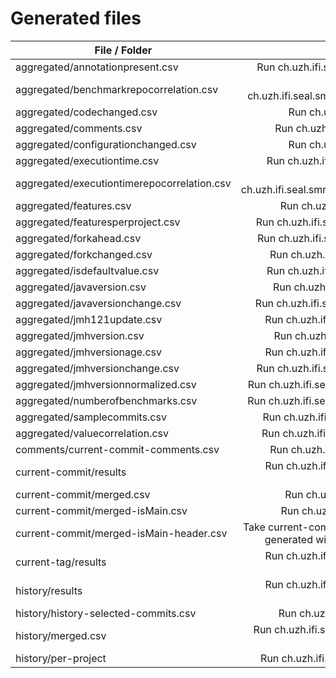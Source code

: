 # Generated files

| File / Folder        | Script           |
| ------------- |:-------------:|
| aggregated/annotationpresent.csv | Run ch.uzh.ifi.seal.smr.soa.analysis.annotationpresent.MainKt |
| aggregated/benchmarkrepocorrelation.csv | Run ch.uzh.ifi.seal.smr.soa.analysis.benchmarkrepocorrelation.MainKt |
| aggregated/codechanged.csv | Run ch.uzh.ifi.seal.smr.soa.analysis.hash.MainKt |
| aggregated/comments.csv | Run ch.uzh.ifi.seal.smr.soa.analysis.comments.MainKt |
| aggregated/configurationchanged.csv | Run ch.uzh.ifi.seal.smr.soa.analysis.hash.MainKt |
| aggregated/executiontime.csv | Run ch.uzh.ifi.seal.smr.soa.analysis.executiontime.MainKt |
| aggregated/executiontimerepocorrelation.csv | Run ch.uzh.ifi.seal.smr.soa.analysis.executiontimerepocorrelation.MainKt |
| aggregated/features.csv | Run ch.uzh.ifi.seal.smr.soa.analysis.features.MainKt |
| aggregated/featuresperproject.csv | Run ch.uzh.ifi.seal.smr.soa.analysis.featuresperproject.MainKt |
| aggregated/forkahead.csv | Run ch.uzh.ifi.seal.smr.soa.datapreparation.forkahead.MainKt |
| aggregated/forkchanged.csv | Run ch.uzh.ifi.seal.smr.soa.analysis.forkchanged.MainKt |
| aggregated/isdefaultvalue.csv | Run ch.uzh.ifi.seal.smr.soa.analysis.isdefaultvalue.MainKt |
| aggregated/javaversion.csv | Run ch.uzh.ifi.seal.smr.soa.analysis.javaversion.MainKt |
| aggregated/javaversionchange.csv | Run ch.uzh.ifi.seal.smr.soa.analysis.javaversionchange.MainKt |
| aggregated/jmh121update.csv | Run ch.uzh.ifi.seal.smr.soa.analysis.jmh121update.MainKt |
| aggregated/jmhversion.csv | Run ch.uzh.ifi.seal.smr.soa.analysis.jmhversion.MainKt |
| aggregated/jmhversionage.csv | Run ch.uzh.ifi.seal.smr.soa.analysis.jmhversionage.MainKt |
| aggregated/jmhversionchange.csv | Run ch.uzh.ifi.seal.smr.soa.analysis.jmhversionchange.MainKt |
| aggregated/jmhversionnormalized.csv | Run ch.uzh.ifi.seal.smr.soa.analysis.jmhversionnormalized.MainKt |
| aggregated/numberofbenchmarks.csv | Run ch.uzh.ifi.seal.smr.soa.analysis.numberofbenchmarks.MainKt |
| aggregated/samplecommits.csv |  Run ch.uzh.ifi.seal.smr.soa.analysis.samplecommits.MainKt |
| aggregated/valuecorrelation.csv | Run ch.uzh.ifi.seal.smr.soa.analysis.valuecorrelation.MainKt |
| comments/current-commit-comments.csv | Run ch.uzh.ifi.seal.smr.soa.evaluation.comments.MainKt |
| current-commit/results | Run ch.uzh.ifi.seal.smr.soa.evaluation.MainKt (and choose evaluation type) |
| current-commit/merged.csv | Run ch.uzh.ifi.seal.smr.soa.utils.filemerger.MainKt |
| current-commit/merged-isMain.csv | Run ch.uzh.ifi.seal.smr.soa.utils.resultismain.MainKt |
| current-commit/merged-isMain-header.csv | Take current-commit/merged-isMain.csv and manually add header generated with ch.uzh.ifi.seal.smr.soa.utils.EmptyOutputKt |
| current-tag/results | Run ch.uzh.ifi.seal.smr.soa.evaluation.MainKt (and choose evaluation type) |
| history/results | Run ch.uzh.ifi.seal.smr.soa.evaluation.MainKt (and choose evaluation type) |
| history/history-selected-commits.csv | Run ch.uzh.ifi.seal.smr.soa.evaluation.history.MainKt |
| history/merged.csv | Run ch.uzh.ifi.seal.smr.soa.utils.filemerger.MainKt (And change input + output dir) |
| history/per-project | Run ch.uzh.ifi.seal.smr.soa.utils.filemergerperproject.MainKt |
